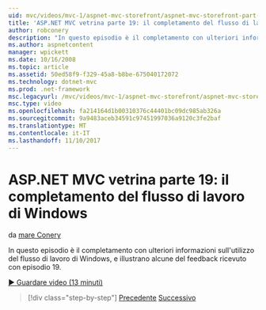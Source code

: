 ```yaml
---
uid: mvc/videos/mvc-1/aspnet-mvc-storefront/aspnet-mvc-storefront-part-19a-windows-workflow-followup
title: 'ASP.NET MVC vetrina parte 19: il completamento del flusso di lavoro di Windows | Documenti Microsoft'
author: robconery
description: "In questo episodio è il completamento con ulteriori informazioni sull'utilizzo del flusso di lavoro di Windows, e illustrano alcune del feedback ricevuto con episodio 19."
ms.author: aspnetcontent
manager: wpickett
ms.date: 10/16/2008
ms.topic: article
ms.assetid: 50ed58f9-f329-45a8-b8be-675040172072
ms.technology: dotnet-mvc
ms.prod: .net-framework
msc.legacyurl: /mvc/videos/mvc-1/aspnet-mvc-storefront/aspnet-mvc-storefront-part-19a-windows-workflow-followup
msc.type: video
ms.openlocfilehash: fa214164d1b00310376c44401bc09dc985ab326a
ms.sourcegitcommit: 9a9483aceb34591c97451997036a9120c3fe2baf
ms.translationtype: MT
ms.contentlocale: it-IT
ms.lasthandoff: 11/10/2017
---
```

<a name="aspnet-mvc-storefront-part-19a-windows-workflow-followup"></a>ASP.NET MVC vetrina parte 19: il completamento del flusso di lavoro di Windows
====================
da [mare Conery](https://github.com/robconery)

In questo episodio è il completamento con ulteriori informazioni sull'utilizzo del flusso di lavoro di Windows, e illustrano alcune del feedback ricevuto con episodio 19.

[&#9654; Guardare video (13 minuti)](https://channel9.msdn.com/Blogs/ASP-NET-Site-Videos/aspnet-mvc-storefront-part-19a-windows-workflow-followup)

>[!div class="step-by-step"]
[Precedente](aspnet-mvc-mvc-storefront-part-19-processing-orders-with-windows-workflow.md)
[Successivo](aspnet-mvc-storefront-part-20-logging.md)
